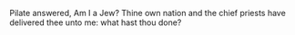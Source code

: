 Pilate answered, Am I a Jew? Thine own nation and the chief priests have delivered thee unto me: what hast thou done?
